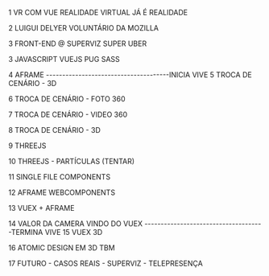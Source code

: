 1
VR COM VUE
REALIDADE VIRTUAL JÁ É REALIDADE

2
LUIGUI DELYER
VOLUNTÁRIO DA MOZILLA

3
FRONT-END @ SUPERVIZ
SUPER UBER

3
JAVASCRIPT
VUEJS
PUG
SASS

4
AFRAME
--------------------------------------INICIA VIVE
5
TROCA DE CENÁRIO - 3D

6
TROCA DE CENÁRIO - FOTO 360

7
TROCA DE CENÁRIO - VIDEO 360

8
TROCA DE CENÁRIO - 3D

9
THREEJS

10
THREEJS - PARTÍCULAS (TENTAR)

11
SINGLE FILE COMPONENTS

12
AFRAME WEBCOMPONENTS

13
VUEX + AFRAME

14
VALOR DA CAMERA VINDO DO VUEX
-------------------------------------TERMINA VIVE
15
VUEX 3D

16
ATOMIC DESIGN EM 3D TBM

17
FUTURO - CASOS REAIS - SUPERVIZ - TELEPRESENÇA
